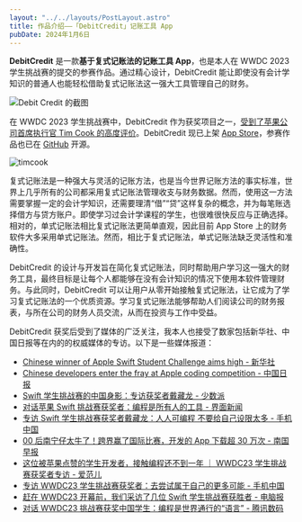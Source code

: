 ```yaml
---
layout: "../../layouts/PostLayout.astro"
title: 作品介绍——「DebitCredit」记账工具 App
pubDate: 2024年1月6日
---
```


**DebitCredit** 是一款**基于复式记账法的记账工具 App**，也是本人在 WWDC 2023 学生挑战赛的提交的参赛作品。通过精心设计，DebitCredit 能让即使没有会计学知识的普通人也能轻松借助复式记账法这一强大工具管理自己的财务。

![Debit Credit 的截图](/images/debit-credit-screenshot.png)

在 WWDC 2023 学生挑战赛中，DebitCredit 作为获奖项目之一，[受到了苹果公司首席执行官 Tim Cook 的高度评价](https://baijiahao.baidu.com/s?id=1768585053703728930&wfr=spider&for=pc)。DebitCredit 现已上架 [App Store](https://apps.apple.com/us/app/debitcredit/id6467542650)，参赛作品也已在 [GitHub](https://github.com/CanglongCl/DebitCredit.swiftpm) 开源。

![timcook](/images/iShot_2024-01-07_19.39.22.png)

复式记账法是一种强大与灵活的记账方法，也是当今世界记账方法的事实标准，世界上几乎所有的公司都采用复式记账法管理收支与财务数据。然而，使用这一方法需要掌握一定的会计学知识，还需要理清“借”“贷”这样复杂的概念，并为每笔账选择借方与贷方账户。即使学习过会计学课程的学生，也很难很快反应与正确选择。相对的，单式记账法相比复式记账法更简单直观，因此目前 App Store 上的财务软件大多采用单式记账法。然而，相比于复式记账法，单式记账法缺乏灵活性和准确性。

DebitCredit 的设计与开发旨在简化复式记账法，同时帮助用户学习这一强大的财务工具，最终目标是让每个人都能够在没有会计知识的情况下使用本软件管理财务。与此同时，DebitCredit 可以让用户从零开始接触复式记账法，让它成为了学习复式记账法的一个优质资源。学习复式记账法能够帮助人们阅读公司的财务报表，与所在公司的财务人员交流，从而在投资与工作中受益。

DebitCredit 获奖后受到了媒体的广泛关注，我本人也接受了数家包括新华社、中国日报等在内的的权威媒体的专访。以下是一些媒体报道：
- [Chinese winner of Apple Swift Student Challenge aims high - 新华社](https://english.news.cn/20230610/7c08e4ba0cdf45fc80e2081d139ff2c9/c.html)
- [Chinese developers enter the fray at Apple coding competition - 中国日报](https://global.chinadaily.com.cn/a/202306/12/WS6486f51ba31033ad3f7bbd04.html)
- [Swift 学生挑战赛的中国身影：专访获奖者戴藏龙 - 少数派](https://sspai.com/post/80253)
- [对话苹果 Swift 挑战赛获奖者：编程是所有人的工具 - 界面新闻](https://m.jiemian.com/article/9607132.html)
- [专访 Swift 学生挑战赛获奖者戴藏龙：人人可编程 不要给自己设限太多 - 手机中国](https://phone.cnmo.com/news/755511.html)
- [00 后南宁仔太牛了！跨界赢了国际比赛，开发的 App 下载超 30 万次 - 南国早报](https://www.ngzb.com.cn/news/2023/05/28/bisai-xiazai-App-kaifa-guoji-yingliao-kuajie-zitai-nanning-30wan.html?_ngzb831=1b4a8e053e88df6614e55f443a3e6ec7a1704612385_303570)
- [这位被苹果点赞的学生开发者，接触编程还不到一年 ｜ WWDC23 学生挑战赛获奖者专访 - 爱范儿](https://www.ifanr.com/1551410)
- [专访 WWDC23 学生挑战赛获奖者：去尝试属于自己的更多可能 - 手机中国](https://m.163.com/dy/article/I62RTM0N051191D6.html?spss=adap_pc)
- [赶在 WWDC23 开幕前，我们采访了几位 Swift 学生挑战赛获胜者 - 电脑报](https://new.qq.com/rain/a/20230529A05FZ900)
- [对话 WWDC23 挑战赛获奖中国学生：编程是世界通行的“语言” - 腾讯数码](https://new.qq.com/rain/a/20230531A034LM00)
